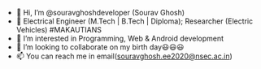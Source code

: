 - 👋 Hi, I’m @souravghoshdeveloper (Sourav Ghosh)
- 🌱 Electrical Engineer (M.Tech | B.Tech | Diploma); Researcher (Electric Vehicles) #MAKAUTIANS
- 👀 I’m interested in Programming, Web & Android development
- 💞️ I’m looking to collaborate on my birth day😃😃😃
- 📫 You can reach me in email(souravghosh.ee2020@nsec.ac.in)

<!---
souravghoshdeveloper/souravghoshdeveloper is a ✨ special ✨ repository because its `README.md` (this file) appears on your GitHub profile.
You can click the Preview link to take a look at your changes.
--->
